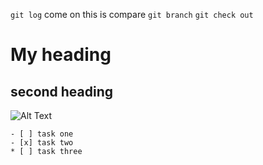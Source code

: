 `git log`
come on
this is compare
`git branch`
`git check out`
# My heading 
## second heading
![Alt Text](https://cdn.britannica.com/18/237818-004-8A8FBCA9.jpg)
``` const test =>() {console.log('Hi')}
- [ ] task one
- [x] task two
* [ ] task three
